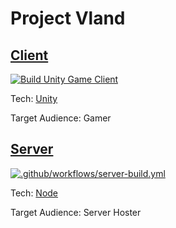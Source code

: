 # Project Vland

## [Client](https://github.com/Wenish/demoMap/tree/main/client)

[![Build Unity Game Client](https://github.com/Wenish/demoMap/actions/workflows/unity-build.yml/badge.svg)](https://github.com/Wenish/demoMap/actions/workflows/unity-build.yml)

Tech: [Unity](https://unity.com/)

Target Audience: Gamer

## [Server](https://github.com/Wenish/demoMap/tree/main/server)

[![.github/workflows/server-build.yml](https://github.com/Wenish/demoMap/actions/workflows/server-build.yml/badge.svg)](https://github.com/Wenish/demoMap/actions/workflows/server-build.yml)

Tech: [Node](https://nodejs.org/)

Target Audience: Server Hoster

